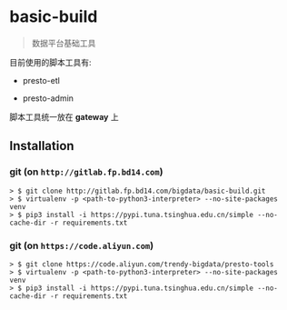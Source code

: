 # basic-build

> 数据平台基础工具

目前使用的脚本工具有:

- presto-etl

- presto-admin

脚本工具统一放在 __gateway__ 上

## Installation

### git (on `http://gitlab.fp.bd14.com`)

```shell
> $ git clone http://gitlab.fp.bd14.com/bigdata/basic-build.git
> $ virtualenv -p <path-to-python3-interpreter> --no-site-packages venv
> $ pip3 install -i https://pypi.tuna.tsinghua.edu.cn/simple --no-cache-dir -r requirements.txt
```

### git (on `https://code.aliyun.com`)

```shell
> $ git clone https://code.aliyun.com/trendy-bigdata/presto-tools
> $ virtualenv -p <path-to-python3-interpreter> --no-site-packages venv
> $ pip3 install -i https://pypi.tuna.tsinghua.edu.cn/simple --no-cache-dir -r requirements.txt
```